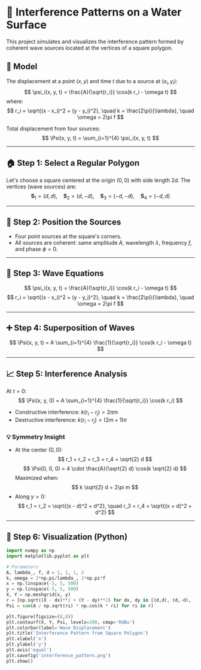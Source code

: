 # 🌊 Interference Patterns on a Water Surface

This project simulates and visualizes the interference pattern formed by coherent wave sources located at the vertices of a square polygon.

## 🧮 Model

The displacement at a point $(x, y)$ and time $t$ due to a source at $(x_i, y_i)$:
$$
\psi_i(x, y, t) = \frac{A}{\sqrt{r_i}} \cos(k r_i - \omega t)
$$
where:
$$
r_i = \sqrt{(x - x_i)^2 + (y - y_i)^2}, \quad k = \frac{2\pi}{\lambda}, \quad \omega = 2\pi f
$$

Total displacement from four sources:
$$
\Psi(x, y, t) = \sum_{i=1}^{4} \psi_i(x, y, t)
$$

---

## 🏠 Step 1: Select a Regular Polygon

Let's choose a square centered at the origin $(0, 0)$ with side length $2d$. The vertices (wave sources) are:
$$
\mathbf{S}_1 = (d, d), \quad \mathbf{S}_2 = (d, -d), \quad \mathbf{S}_3 = (-d, -d), \quad \mathbf{S}_4 = (-d, d)
$$

---

## 🌊 Step 2: Position the Sources

- Four point sources at the square's corners.
- All sources are coherent: same amplitude $A$, wavelength $\lambda$, frequency $f$, and phase $\phi=0$.

---

## 🔬 Step 3: Wave Equations

$$
\psi_i(x, y, t) = \frac{A}{\sqrt{r_i}} \cos(k r_i - \omega t)
$$
$$
r_i = \sqrt{(x - x_i)^2 + (y - y_i)^2}, \quad k = \frac{2\pi}{\lambda}, \quad \omega = 2\pi f
$$

---

## ➕ Step 4: Superposition of Waves

$$
\Psi(x, y, t) = A \sum_{i=1}^{4} \frac{1}{\sqrt{r_i}} \cos(k r_i - \omega t)
$$

---

## 📈 Step 5: Interference Analysis

At $t=0$:
$$
\Psi(x, y, 0) = A \sum_{i=1}^{4} \frac{1}{\sqrt{r_i}} \cos(k r_i)
$$

- Constructive interference: $k(r_i - r_j) = 2\pi m$
- Destructive interference: $k(r_i - r_j) = (2m+1)\pi$

### 💡 Symmetry Insight
- At the center $(0,0)$:
$$
r_1 = r_2 = r_3 = r_4 = \sqrt{2} d
$$
$$
\Psi(0, 0, 0) = 4 \cdot \frac{A}{\sqrt{2} d} \cos(k \sqrt{2} d)
$$
Maximized when:
$$
k \sqrt{2} d = 2\pi m
$$
- Along $y=0$:
$$
r_1 = r_2 = \sqrt{(x - d)^2 + d^2}, \quad r_3 = r_4 = \sqrt{(x + d)^2 + d^2}
$$

---

## 🎨 Step 6: Visualization (Python)
```python
import numpy as np
import matplotlib.pyplot as plt

# Parameters
A, lambda_, f, d = 1, 1, 1, 2
k, omega = 2*np.pi/lambda_, 2*np.pi*f
x = np.linspace(-5, 5, 500)
y = np.linspace(-5, 5, 500)
X, Y = np.meshgrid(x, y)
r = [np.sqrt((X - dx)**2 + (Y - dy)**2) for dx, dy in [(d,d), (d,-d), (-d,-d), (-d,d)]]
Psi = sum(A / np.sqrt(ri) * np.cos(k * ri) for ri in r)

plt.figure(figsize=(8,8))
plt.contourf(X, Y, Psi, levels=200, cmap='RdBu')
plt.colorbar(label='Wave Displacement')
plt.title('Interference Pattern from Square Polygon')
plt.xlabel('x')
plt.ylabel('y')
plt.axis('equal')
plt.savefig('interference_pattern.png')
plt.show()